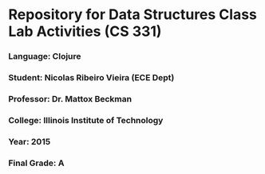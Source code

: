 # Repository for Data Structures Class Lab Activities (CS 331)
### Language: Clojure
### Student: Nicolas Ribeiro Vieira (ECE Dept)
### Professor: Dr. Mattox Beckman
### College: Illinois Institute of Technology
### Year: 2015
### Final Grade: A
